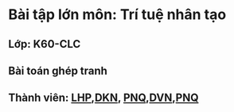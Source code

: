 # Bài tập lớn môn: Trí tuệ nhân tạo
## Lớp: K60-CLC
## Bài toán ghép tranh
## Thành viên:    [LHP](https://www.facebook.com/phucynwa),[DKN](https://www.facebook.com/duong.k.nghia), [PNQ](https://www.facebook.com/phaamngoccquuyy),[DVN](https://www.facebook.com/capricorn.uet),[PNQ](https://www.facebook.com/PhungPhuong97)
